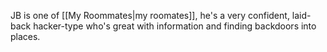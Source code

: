 JB is one of [[My Roommates|my roomates]], he's a very confident, laid-back hacker-type who's great with information and finding backdoors into places.
